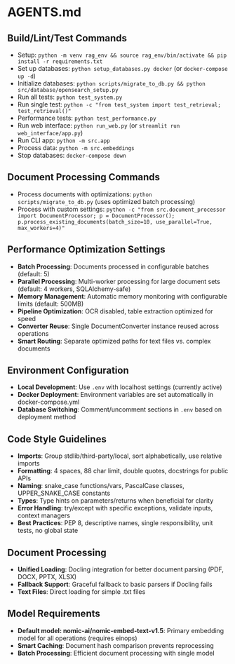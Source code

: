 # AGENTS.md

## Build/Lint/Test Commands
- Setup: `python -m venv rag_env && source rag_env/bin/activate && pip install -r requirements.txt`
- Set up databases: `python setup_databases.py docker` (or `docker-compose up -d`)
- Initialize databases: `python scripts/migrate_to_db.py && python src/database/opensearch_setup.py`
- Run all tests: `python test_system.py`
- Run single test: `python -c "from test_system import test_retrieval; test_retrieval()"`
- Performance tests: `python test_performance.py`
- Run web interface: `python run_web.py` (or `streamlit run web_interface/app.py`)
- Run CLI app: `python -m src.app`
- Process data: `python -m src.embeddings`
- Stop databases: `docker-compose down`

## Document Processing Commands
- Process documents with optimizations: `python scripts/migrate_to_db.py` (uses optimized batch processing)
- Process with custom settings: `python -c "from src.document_processor import DocumentProcessor; p = DocumentProcessor(); p.process_existing_documents(batch_size=10, use_parallel=True, max_workers=4)"`

## Performance Optimization Settings
- **Batch Processing**: Documents processed in configurable batches (default: 5)
- **Parallel Processing**: Multi-worker processing for large document sets (default: 4 workers, SQLAlchemy-safe)
- **Memory Management**: Automatic memory monitoring with configurable limits (default: 500MB)
- **Pipeline Optimization**: OCR disabled, table extraction optimized for speed
- **Converter Reuse**: Single DocumentConverter instance reused across operations
- **Smart Routing**: Separate optimized paths for text files vs. complex documents

## Environment Configuration
- **Local Development**: Use `.env` with localhost settings (currently active)
- **Docker Deployment**: Environment variables are set automatically in docker-compose.yml
- **Database Switching**: Comment/uncomment sections in `.env` based on deployment method

## Code Style Guidelines
- **Imports**: Group stdlib/third-party/local, sort alphabetically, use relative imports
- **Formatting**: 4 spaces, 88 char limit, double quotes, docstrings for public APIs
- **Naming**: snake_case functions/vars, PascalCase classes, UPPER_SNAKE_CASE constants
- **Types**: Type hints on parameters/returns when beneficial for clarity
- **Error Handling**: try/except with specific exceptions, validate inputs, context managers
- **Best Practices**: PEP 8, descriptive names, single responsibility, unit tests, no global state

## Document Processing
- **Unified Loading**: Docling integration for better document parsing (PDF, DOCX, PPTX, XLSX)
- **Fallback Support**: Graceful fallback to basic parsers if Docling fails
- **Text Files**: Direct loading for simple .txt files

## Model Requirements
- **Default model: nomic-ai/nomic-embed-text-v1.5**: Primary embedding model for all operations (requires einops)
- **Smart Caching**: Document hash comparison prevents reprocessing
- **Batch Processing**: Efficient document processing with single model